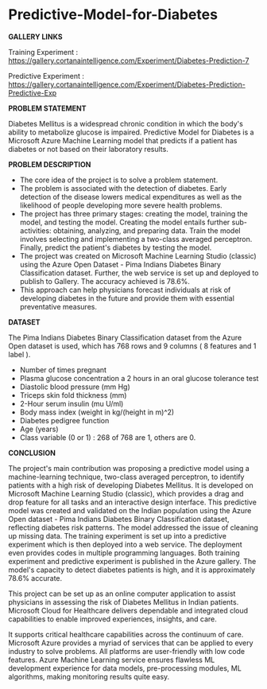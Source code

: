 # Predictive-Model-for-Diabetes
**GALLERY LINKS**

Training Experiment : https://gallery.cortanaintelligence.com/Experiment/Diabetes-Prediction-7

Predictive Experiment : https://gallery.cortanaintelligence.com/Experiment/Diabetes-Prediction-Predictive-Exp

**PROBLEM STATEMENT** 

Diabetes Mellitus is a widespread chronic condition in which the body's ability to metabolize glucose is impaired. Predictive Model for Diabetes is a Microsoft Azure Machine Learning model that predicts if a patient has diabetes or not based on their laboratory results.   

**PROBLEM DESCRIPTION**

* The core idea of the project is to solve a problem statement.   
* The problem is associated with the detection of diabetes. Early detection of the disease lowers medical expenditures as well as the likelihood of people developing more severe health problems.  
* The project has three primary stages: creating the model, training the model, and testing the model. Creating the model entails further sub-activities: obtaining, analyzing, and preparing data. Train the model involves selecting and implementing a two-class averaged perceptron. Finally, predict the patient's diabetes by testing the model.   
* The project was created on Microsoft Machine Learning Studio (classic) using the Azure Open Dataset - Pima Indians Diabetes Binary Classification dataset. Further, the web service is set up and deployed to publish to Gallery. The accuracy achieved is 78.6%.  
* This approach can help physicians forecast individuals at risk of developing diabetes in the future and provide them with essential preventative measures.   

**DATASET**

The Pima Indians Diabetes Binary Classification dataset from the Azure Open dataset is used, which has 768 rows and 9 columns ( 8 features and 1 label ).
* Number of times pregnant
* Plasma glucose concentration a 2 hours in an oral glucose tolerance test
* Diastolic blood pressure (mm Hg)
* Triceps skin fold thickness (mm)
* 2-Hour serum insulin (mu U/ml)
* Body mass index (weight in kg/(height in m)^2)
* Diabetes pedigree function
* Age (years)
* Class variable (0 or 1) : 268 of 768 are 1, others are 0.  

 **CONCLUSION**
 
The project's main contribution was proposing a predictive model using a machine-learning technique, two-class averaged perceptron, to identify patients with a high risk of developing Diabetes Mellitus. It is developed on Microsoft Machine Learning Studio (classic), which provides a drag and drop feature for all tasks and an interactive design interface. This predictive model was created and validated on the Indian population using the Azure Open dataset - Pima Indians Diabetes Binary Classification dataset, reflecting diabetes risk patterns. The model addressed the issue of cleaning up missing data. The training experiment is set up into a predictive experiment which is then deployed into a web service. The deployment even provides codes in multiple programming languages. Both training experiment and predictive experiment is published in the Azure gallery. The model's capacity to detect diabetes patients is high, and it is approximately 78.6% accurate. 

This project can be set up as an online computer application to assist physicians in assessing the risk of Diabetes Mellitus in Indian patients.
Microsoft Cloud for Healthcare delivers dependable and integrated cloud capabilities to enable improved experiences, insights, and care.

It supports critical healthcare capabilities across the continuum of care. Microsoft Azure provides a myriad of services that can be applied to every industry to solve problems. All platforms are user-friendly with low code features. Azure Machine Learning service ensures flawless ML development experience for data models, pre-processing modules, ML algorithms, making monitoring results quite easy.

 
